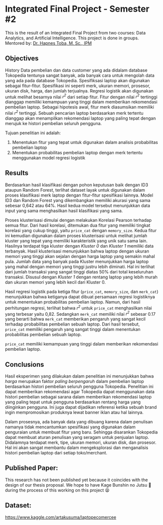 # Integrated Final Project - Semester #2
This is the result of an Integrated Final Project from two courses: Data Analytics, and Artificial Intelligence. This project is done in groups. Mentored by: [Dr. Hapnes Toba, M. Sc., IPM](https://it.maranatha.edu/resume/dr-hapnes-toba-m-sc/)

## Objectives
History Data pembelian dan data customer yang ada didalam database Tokopedia tentunya sangat banyak, ada banyak cara untuk mengolah data yang ada pada database Tokopedia. Spesifiksasi laptop akan digunakan sebagai fitur-fitur. Spesifikasi ini seperti merk, ukuran memori, prosesor, ukuran disk, harga, dan jumlah terjualnya. Regresi logistik akan digunakan untuk melihat besarnya nilai _r<sup>2</sup>_ dari setiap fitur. Fitur dengan nilai _r<sup>2</sup>_ tertinggi dianggap memiliki kemampuan yang tinggi dalam memberikan rekomendasi pembelian laptop. Sebagai hipotesis awal, fitur merk diasumsikan memiliki nilai _r<sup>2</sup>_ tertinggi. Sebuah pencarian laptop berdasarkan merk tertentu dianggap akan menampilkan rekomendasi laptop yang paling tepat dengan merujuk ke histori pembelian seluruh pengguna.

Tujuan penelitian ini adalah:
1)	Menentukan fitur yang tepat untuk digunakan dalam analisis probabilitas pembelian laptop
2)	Menentukan probabilitas pembelian laptop dengan merk tertentu menggunakan model regresi logistik

## Results

Berdasarkan hasil klasifikasi dengan pohon keputusan baik dengan ID3 ataupun Random Forest, terlihat dataset layak untuk digunakan dalam proses klasifikasi merk laptop dengan fitur-fitur spesifikasi lainnya. Model ID3 dan Random Forest yang dikembangkan memiliki akurasi yang sama sebesar 0,642 atau 64%. Hasil kedua model tersebut menunjukkan data input yang sama menghasilkan hasil klasifikasi yang sama.

Proses klusterisasi dimulai dengan melakukan Korelasi Pearson terhadap semua fitur. Dari hasil korelasi, ditemukan dua fitur yang memiliki tingkat korelasi yang cukup tinggi, yaitu `price_cat` dengan `memory_size`. Kedua fitur ini kemudian digunakan dalam proses klusterisasi untuk melihat jumlah kluster yang tepat yang memiliki karakteristik yang unik satu sama lain. Hasilnya terdapat tiga kluster dengan *Kluster 0* dan *Kluster 1* memiliki data terbanyak. Hasil klusterisasi menunjukkan bahwa laptop dengan ukuran memori yang tinggi akan sejalan dengan harga laptop yang semakin mahal pula. Jumlah data yang banyak pada Kluster menunjukkan harga laptop yang mahal dengan memori yang tinggi justru lebih diminati. Hal ini terlihat dari jumlah transaksi yang sangat tinggi diatas 50% dari total keseluruhan transaksi. Disusul dengan *Kluster 1* dengan rentang laptop yang lebih murah dan ukuran memori yang lebih kecil dari Kluster 0.

Hasil regresi logistik pada ketiga fitur (`price_cat`, `memory_size`, dan `merk_cat`) menunjukkan bahwa ketiganya dapat dibuat persamaan regresi logistiknya untuk menentukan probabilitas pembelian laptop. Namun, dari hasil perhitungan regresi, terlihat bahwa _r<sup>2</sup>_ untuk `price_cat` menghasilkan nilai yang terbesar yaitu 0,82. Sedangkan `merk_cat` memiliki nilai _r<sup>2</sup>_ sebesar 0.17 yang berarti bahwa `merk_cat` memberikan pengaruh yang sangat kecil terhadap probabilitas pembelian sebuah laptop. Dari hasil tersebut, `price_cat` memiliki pengaruh yang sangat tinggi dalam menentukan probabilitas pembelian sebuah laptop.

`price_cat` memiliki kemampuan yang tinggi dalam memberikan rekomendasi pembelian laptop.

## Conclusions
Hasil eksperimen yang dilakukan dalam penelitian ini menunjukkan bahwa *harga* merupakan faktor *paling berpengaruh* dalam pembelian laptop berdasarkan histori pembelian seluruh pengguna Tokopedia. Penelitian ini dapat memberikan rekomendasi agar Tokopedia dapat menggunakan data histori pembelian sebagai sarana dalam memberikan rekomendasi laptop yang paling tepat untuk pengguna berdasarkan rentang harga yang diinginkan pengguna. Ini juga dapat dijadikan referensi ketika sebuah brand ingin mempromosikan produknya lewat banner iklan atau hal lainnya.

Dalam prosesnya, ada banyak data yang dibuang karena dalam penulisan namanya tidak mencantumkan spesifikasi yang digunakan dalam penguraian untuk membuat fitur yang baru. Sehingga disarankan Tokopedia dapat membuat aturan penulisan yang seragam untuk penjualan laptop. Didalamnya terdapat merk, tipe, ukuran memori, ukuran disk, dan prosesor. Hal ini akan sangat membantu dalam mengeksplorasi dan menganalisis histori pembelian laptop dari setiap toko/merchant.

## Published Paper:
This research has not been published yet because it coincides with the design of our thesis proposal. We hope to have Kage Bunshin no Jutsu 🥷 during the process of this working on this project 😫

## Dataset:
https://www.kaggle.com/artakusuma/laptopecomercee
